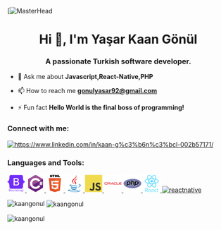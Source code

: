 

[![MasterHead]([https://www.google.com/url?sa=i&url=https%3A%2F%2Fes.fiverr.com%2Fm_aliumair%2Fdo-you-php-js-javascript-html-and-sql-tasks&psig=AOvVaw3MAYcwNw1KBHGWf10vJLut&ust=1739798372887000&source=images&cd=vfe&opi=89978449&ved=0CBQQjRxqFwoTCMizpJGkyIsDFQAAAAAdAAAAABA6](https://camo.githubusercontent.com/89b4c6bbdd401f05e6f3b4a6bfb756ae75ec4bccb12ae3b57d42a0c050781183/68747470733a2f2f6d656469612e67726170686173736574732e636f6d2f694f48566b775a4a53524f4f394c616670486958))

<h1 align="center">Hi 👋, I'm Yaşar Kaan Gönül</h1>
<h3 align="center">A passionate Turkish software developer.</h3>

- 💬 Ask me about **Javascript,React-Native,PHP**

- 📫 How to reach me **gonulyasar92@gmail.com**

- ⚡ Fun fact **Hello World is the final boss of programming!**

<h3 align="left">Connect with me:</h3>
<p align="left">
<a href="https://linkedin.com/in/https://www.linkedin.com/in/kaan-g%c3%b6n%c3%bcl-002b57171/" target="blank"><img align="center" src="https://raw.githubusercontent.com/rahuldkjain/github-profile-readme-generator/master/src/images/icons/Social/linked-in-alt.svg" alt="https://www.linkedin.com/in/kaan-g%c3%b6n%c3%bcl-002b57171/" height="30" width="40" /></a>
</p>

<h3 align="left">Languages and Tools:</h3>
<p align="left"> <a href="https://getbootstrap.com" target="_blank" rel="noreferrer"> <img src="https://raw.githubusercontent.com/devicons/devicon/master/icons/bootstrap/bootstrap-plain-wordmark.svg" alt="bootstrap" width="40" height="40"/> </a> <a href="https://www.w3schools.com/cs/" target="_blank" rel="noreferrer"> <img src="https://raw.githubusercontent.com/devicons/devicon/master/icons/csharp/csharp-original.svg" alt="csharp" width="40" height="40"/> </a> <a href="https://www.w3.org/html/" target="_blank" rel="noreferrer"> <img src="https://raw.githubusercontent.com/devicons/devicon/master/icons/html5/html5-original-wordmark.svg" alt="html5" width="40" height="40"/> </a> <a href="https://www.java.com" target="_blank" rel="noreferrer"> <img src="https://raw.githubusercontent.com/devicons/devicon/master/icons/java/java-original.svg" alt="java" width="40" height="40"/> </a> <a href="https://developer.mozilla.org/en-US/docs/Web/JavaScript" target="_blank" rel="noreferrer"> <img src="https://raw.githubusercontent.com/devicons/devicon/master/icons/javascript/javascript-original.svg" alt="javascript" width="40" height="40"/> </a> <a href="https://www.oracle.com/" target="_blank" rel="noreferrer"> <img src="https://raw.githubusercontent.com/devicons/devicon/master/icons/oracle/oracle-original.svg" alt="oracle" width="40" height="40"/> </a> <a href="https://www.php.net" target="_blank" rel="noreferrer"> <img src="https://raw.githubusercontent.com/devicons/devicon/master/icons/php/php-original.svg" alt="php" width="40" height="40"/> </a> <a href="https://reactjs.org/" target="_blank" rel="noreferrer"> <img src="https://raw.githubusercontent.com/devicons/devicon/master/icons/react/react-original-wordmark.svg" alt="react" width="40" height="40"/> </a> <a href="https://reactnative.dev/" target="_blank" rel="noreferrer"> <img src="https://reactnative.dev/img/header_logo.svg" alt="reactnative" width="40" height="40"/> </a> </p>

<p><img align="left" src="https://github-readme-stats.vercel.app/api/top-langs?username=kaangonul&show_icons=true&locale=en&layout=compact" alt="kaangonul" /></p>

<p>&nbsp;<img align="center" src="https://github-readme-stats.vercel.app/api?username=kaangonul&show_icons=true&locale=en" alt="kaangonul" /></p>

<p><img align="center" src="https://github-readme-streak-stats.herokuapp.com/?user=kaangonul&" alt="kaangonul" /></p>
